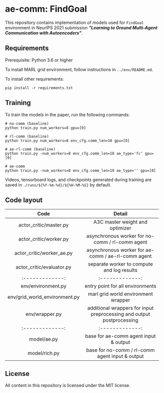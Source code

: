 # ae-comm: FindGoal
This repository contains implementation of models used for `FindGoal` environment
in NeurIPS 2021 submission ***"Learning to Ground Multi-Agent Communication with Autoencoders"***.

## Requirements
Prerequisite: Python 3.6 or higher

To install MARL grid environment, follow instructions in `../env/README.md`.

To install other requirements:
```setup
pip install -r requirements.txt
```

## Training
To train the models in the paper, run the following commands:
```train
# no-comm (baseline)
python train.py num_workers=8 gpu=[0]

# rl-comm (baseline)
python train.py num_workers=8 env_cfg.comm_len=10 gpu=[0]

# ae-rl-comm (baseline)
python train.py -num_workers=8 env_cfg.comm_len=10 ae_type='fc' gpu=[0]

# ae-comm
python train.py -num_workers=8 env_cfg.comm_len=10 ae_type='' gpu=[0]
```

Videos, tensorboard logs, and checkpoints generated during training are saved in `./runs/${%Y-%m-%d}/${%H-%M-%S}` by default.

## Code layout

| Code          | Detail |
| :-------------: |:-------------:|
| actor_critic/master.py | A3C master weight and optimizer |
| actor_critic/worker.py | asynchronous worker for no-comm / rl-comm agent|
| actor_critic/worker_ae.py | asynchronous worker for ae-comm / ae-rl-comm agent|
| actor_critic/evaluator.py | separate worker to compute and log results |
| :-------------: |:-------------:|
| env/environment.py | entry point for all environments | 
| env/grid_world_environment.py | marl grid world environment wrapper |
| env/wrapper.py | additional wrappers for input preprocessing and output postprocessing |
| :-------------: |:-------------:|
| model/ae.py | base for ae-comm agent input & output | 
| model/rich.py | base for no-comm / rl-comm agent input & output | 

## License
All content in this repository is licensed under the MIT license.